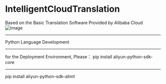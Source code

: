 # IntelligentCloudTranslation
Based on the Basic Translation Software Provided by Alibaba Cloud
![image](https://user-images.githubusercontent.com/102367425/215742793-00f40e6e-7a7d-43f2-b52d-04dd6575d80c.png)

************************************************************
Python Language Development
************************************************************
for the Deployment Environment, Please：
pip install aliyun-python-sdk-core 
************************************************************
pip install aliyun-python-sdk-alimt 
